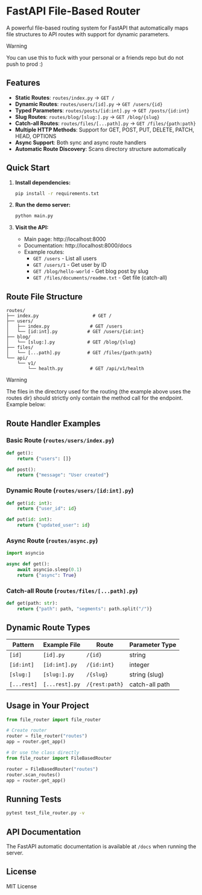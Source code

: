 # FastAPI File-Based Router

A powerful file-based routing system for FastAPI that automatically maps file structures to API routes with support for dynamic parameters.

> [!WARNING]
> You can use this to fuck with your personal or a friends repo but do not push to prod :)  

## Features

- **Static Routes**: `routes/index.py` → `GET /`
- **Dynamic Routes**: `routes/users/[id].py` → `GET /users/{id}`
- **Typed Parameters**: `routes/posts/[id:int].py` → `GET /posts/{id:int}`
- **Slug Routes**: `routes/blog/[slug:].py` → `GET /blog/{slug}`
- **Catch-all Routes**: `routes/files/[...path].py` → `GET /files/{path:path}`
- **Multiple HTTP Methods**: Support for GET, POST, PUT, DELETE, PATCH, HEAD, OPTIONS
- **Async Support**: Both sync and async route handlers
- **Automatic Route Discovery**: Scans directory structure automatically

## Quick Start

1. **Install dependencies:**
   ```bash
   pip install -r requirements.txt
   ```

2. **Run the demo server:**
   ```bash
   python main.py
   ```

3. **Visit the API:**
   - Main page: http://localhost:8000
   - Documentation: http://localhost:8000/docs
   - Example routes:
     - `GET /users` - List all users
     - `GET /users/1` - Get user by ID
     - `GET /blog/hello-world` - Get blog post by slug
     - `GET /files/documents/readme.txt` - Get file (catch-all)

## Route File Structure

```
routes/
├── index.py                    # GET /
├── users/
│   ├── index.py               # GET /users
│   └── [id:int].py           # GET /users/{id:int}
├── blog/
│   └── [slug:].py            # GET /blog/{slug}
├── files/
│   └── [...path].py          # GET /files/{path:path}
└── api/
    └── v1/
        └── health.py          # GET /api/v1/health
```

> [!WARNING]
> The files in the directory used for the routing (the example above uses the routes dir) should strictly only contain the method call for the endpoint.
> Example below:

## Route Handler Examples

### Basic Route (`routes/users/index.py`)
```python
def get():
    return {"users": []}

def post():
    return {"message": "User created"}
```

### Dynamic Route (`routes/users/[id:int].py`)
```python
def get(id: int):
    return {"user_id": id}

def put(id: int):
    return {"updated_user": id}
```

### Async Route (`routes/async.py`)
```python
import asyncio

async def get():
    await asyncio.sleep(0.1)
    return {"async": True}
```

### Catch-all Route (`routes/files/[...path].py`)
```python
def get(path: str):
    return {"path": path, "segments": path.split("/")}
```

## Dynamic Route Types

| Pattern | Example File | Route | Parameter Type |
|---------|-------------|-------|----------------|
| `[id]` | `[id].py` | `/{id}` | string |
| `[id:int]` | `[id:int].py` | `/{id:int}` | integer |
| `[slug:]` | `[slug:].py` | `/{slug}` | string (slug) |
| `[...rest]` | `[...rest].py` | `/{rest:path}` | catch-all path |

## Usage in Your Project

```python
from file_router import file_router

# Create router
router = file_router("routes")
app = router.get_app()

# Or use the class directly
from file_router import FileBasedRouter

router = FileBasedRouter("routes")
router.scan_routes()
app = router.get_app()
```

## Running Tests

```bash
pytest test_file_router.py -v
```

## API Documentation

The FastAPI automatic documentation is available at `/docs` when running the server.

## License

MIT License
